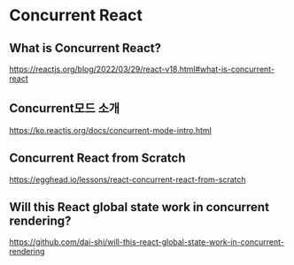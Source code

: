 # Concurrent React

## What is Concurrent React?

<https://reactjs.org/blog/2022/03/29/react-v18.html#what-is-concurrent-react>

## Concurrent모드 소개

<https://ko.reactjs.org/docs/concurrent-mode-intro.html>

## Concurrent React from Scratch

<https://egghead.io/lessons/react-concurrent-react-from-scratch>

## Will this React global state work in concurrent rendering?

<https://github.com/dai-shi/will-this-react-global-state-work-in-concurrent-rendering>
